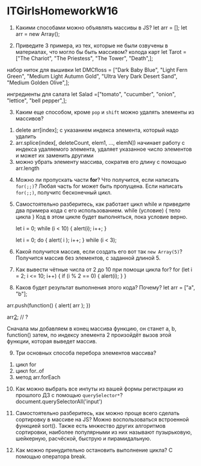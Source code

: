 # ITGirlsHomeworkW16

1. Какими способами можно объявлять массивы в JS?
   let arr = [];
   let arr = new Array();

2. Приведите 3 примера, из тех, которые не были озвучены в материалах, что могло бы быть массивом?
   колода карт
   let Tarot = ["The Chariot", "The Priestess", "The Tower", "Death",];

набор ниток для вышивки
let DMCfloss = ["Dark Baby Blue", "Light Fern Green", "Medium Light Autumn Gold", "Ultra Very Dark Desert Sand", "Medium Golden Olive",];

ингредиенты для салата
let Salad =["tomato", "cucumber", "onion", "lettice", "bell pepper",];

3. Каким еще способом, кроме `pop` и `shift` можно удалять элементы из массивов?

1) delete arr[index]; с указанием индекса элемента, который надо удалить
2) arr.splice(index[, deleteCount, elem1, ..., elemN])
   начинает работу с индекса удаляемого элемента, удаляет указанное число элементов и может их заменить другими
3) можно убрать элементу массива, сократив его длину с помощью arr.length

4. Можно ли пропускать части **for**? Что получится, если написать `for(;;)`?
   Любая часть for может быть пропущена.
   Если написать `for(;;)`, получитс бесконечный цикл.

5. Самостоятельно разберитесь, как работает цикл while и приведите два примера кода с его использованием.
   while (условие) {
   тело цикла
   }
   Код в этом цикле будет выполняться, пока условие верно.

   let i = 0; while (i < 10) { alert(i); i++; }

   let i = 0; do { alert( i ); i++; } while (i < 3);

6. Какой получится массив, если создать его вот так `new Array(5)`?
   Получится массив без элементов, с заданной длиной 5.

7. Как вывести чётные числа от 2 до 10 при помощи цикла for?
   for (let i = 2; i <= 10; i++) {
   if (i % 2 == 0) {
   alert(i);
   }
   }

8. Каков будет результат выполнения этого кода? Почему?
   let arr = ["a", "b"];

arr.push(function() {
alert( arr );
})

arr[2](); // ?

Сначала мы добавляем в конец массива функцию, он станет a, b, function()
затем, по индексу элемента 2 произойдёт вызов этой функции, которая выведет массив.

9. Три основных способа перебора элементов массива?

1) цикл for
2) цикл for..of
3) метод arr.forEach

10. Как можно выбрать все инпуты из вашей формы регистрации из прошлого ДЗ с помощью `querySelector*`?
    document.querySelectorAll('input')

11. Самостоятельно разберитесь, как можно проще всего сделать сортировку в массиве на JS?
    Можно воспользоваться встроенной функцией sort().
    Также есть мнжество других алгоритмов сортировки, наиболее популярными из них называют пузырьковую, шейкерную, расчёской, быструю и пирамидальную.

12. Как можно принудительно остановить выполнение цикла?
    С помощью оператора break.
